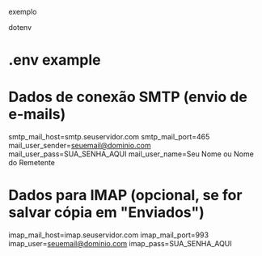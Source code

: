 exemplo 


dotenv
# .env example

# Dados de conexão SMTP (envio de e-mails)
smtp_mail_host=smtp.seuservidor.com
smtp_mail_port=465
mail_user_sender=seuemail@dominio.com
mail_user_pass=SUA_SENHA_AQUI
mail_user_name=Seu Nome ou Nome do Remetente

# Dados para IMAP (opcional, se for salvar cópia em "Enviados")
imap_mail_host=imap.seuservidor.com
imap_mail_port=993
imap_user=seuemail@dominio.com
imap_pass=SUA_SENHA_AQUI
